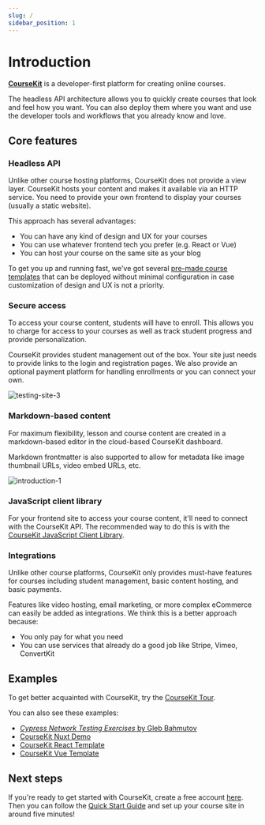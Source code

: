 ```yaml
---
slug: /
sidebar_position: 1
---
```


# Introduction

**[CourseKit](https://coursekit.dev)** is a developer-first platform for creating online courses.

The headless API architecture allows you to quickly create courses that look and feel how you want. You can also deploy them where you want and use the developer tools and workflows that you already know and love.

## Core features

### Headless API

Unlike other course hosting platforms, CourseKit does not provide a view layer. CourseKit hosts your content and makes it available via an HTTP service. You need to provide your own frontend to display your courses (usually a static website).

This approach has several advantages:

- You can have any kind of design and UX for your courses
- You can use whatever frontend tech you prefer (e.g. React or Vue)
- You can host your course on the same site as your blog

To get you up and running fast, we've got several [pre-made course templates](https://github.com/course-kit/guides/blob/master/templates.md) that can be deployed without minimal configuration in case customization of design and UX is not a priority.

### Secure access

To access your course content, students will have to enroll. This allows you to charge for access to your courses as well as track student progress and provide personalization.

CourseKit provides student management out of the box. Your site just needs to provide links to the login and registration pages.  We also provide an optional payment platform for handling enrollments or you can connect your own.

![testing-site-3](/img/testing-site-3.png)

### Markdown-based content

For maximum flexibility, lesson and course content are created in a markdown-based editor in the cloud-based CourseKit dashboard.

Markdown frontmatter is also supported to allow for metadata like image thumbnail URLs, video embed URLs, etc.

![introduction-1](/img/introduction-1.png)

### JavaScript client library

For your frontend site to access your course content, it'll need to connect with the CourseKit API. The recommended way to do this is with the [CourseKit JavaScript Client Library](https://github.com/course-kit/client).

### Integrations

Unlike other course platforms, CourseKit only provides must-have features for courses including student management, basic content hosting, and basic payments.

Features like video hosting, email marketing, or more complex eCommerce can easily be added as integrations. We think this is a better approach because:

- You only pay for what you need
- You can use services that already do a good job like Stripe, Vimeo, ConvertKit

## Examples

To get better acquainted with CourseKit, try the [CourseKit Tour](https://demo.coursekit.dev/).

You can also see these examples:

- [*Cypress Network Testing Exercises* by Gleb Bahmutov](https://cypress.tips/courses)
- [CourseKit Nuxt Demo](https://coursekit-nuxt-demo.netlify.app/)
- [CourseKit React Template](https://coursekit-react-template.netlify.app/)
- [CourseKit Vue Template](https://coursekit-vue-template.netlify.app/)

## Next steps

If you're ready to get started with CourseKit, create a free account [here](https://coursekit.dev/). Then you can follow the [Quick Start Guide](/quick-start) and set up your course site in around five minutes!
